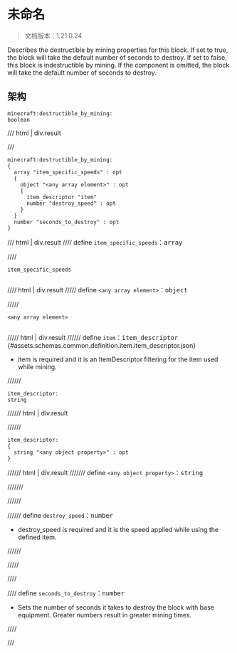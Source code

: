 # 未命名

> 文档版本：1.21.0.24

Describes the destructible by mining properties for this block. If set to true, the block will take the default number of seconds to destroy. If set to false, this block is indestructible by mining. If the component is omitted, the block will take the default number of seconds to destroy.

## 架构

```mcschema
minecraft:destructible_by_mining:
boolean

```

/// html | div.result

///


```mcschema
minecraft:destructible_by_mining:
{
  array "item_specific_speeds" : opt
  {
    object "<any array element>" : opt
    {
      item_descriptor "item"
      number "destroy_speed" : opt
    }
  }
  number "seconds_to_destroy" : opt
}

```

/// html | div.result
//// define
`item_specific_speeds`：<samp>array</samp>


////

<div class="language-text highlight"><span class="filename"><code>item_specific_speeds</code></span><pre id="__code_1"><span></span></pre></div>

//// html | div.result
///// define
`<any array element>`：<samp>object</samp>


/////

<div class="language-text highlight"><span class="filename"><code>&lt;any array element&gt;</code></span><pre id="__code_1"><span></span></pre></div>

///// html | div.result
////// define
`item`：<samp>item_descriptor</samp> {#assets.schemas.common.definition.item.item_descriptor.json}

- item is required and it is an ItemDescriptor filtering for the item used while mining.


//////

```mcschema
item_descriptor:
string

```

////// html | div.result

//////


```mcschema
item_descriptor:
{
  string "<any object property>" : opt
}

```

////// html | div.result
/////// define
`<any object property>`：<samp>string</samp>


///////


//////




////// define
`destroy_speed`：<samp>number</samp>

- destroy_speed is required and it is the speed applied while using the defined item.


//////


/////


////


//// define
`seconds_to_destroy`：<samp>number</samp>

- Sets the number of seconds it takes to destroy the block with base equipment. Greater numbers result in greater mining times.


////


///


